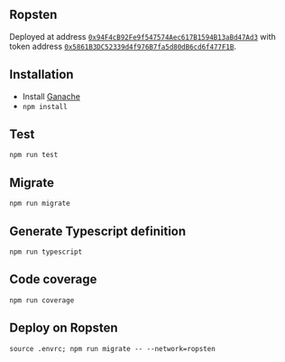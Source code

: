 ## Ropsten

Deployed at address [`0x94F4cB92Fe9f547574Aec617B1594B13aBd47Ad3`](https://ropsten.etherscan.io/address/0x94F4cB92Fe9f547574Aec617B1594B13aBd47Ad3) with token address [`0x5861B3DC52339d4f976B7fa5d80dB6cd6f477F1B`](https://ropsten.etherscan.io/token/0x5861b3dc52339d4f976b7fa5d80db6cd6f477f1b).

## Installation

- Install [Ganache](https://github.com/trufflesuite/ganache/releases/latest)
- `npm install`

## Test

```
npm run test
```

## Migrate

```
npm run migrate
```

## Generate Typescript definition

```
npm run typescript
```

## Code coverage

```
npm run coverage
```

## Deploy on Ropsten

```
source .envrc; npm run migrate -- --network=ropsten
```